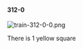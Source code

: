 #### 312-0
![train-312-0-0.png](https://github.com/lil-lab/nlvr/raw/master/nlvr/train/images/75/train-312-0-0.png "train-312-0-0.png")

There is 1 yellow square